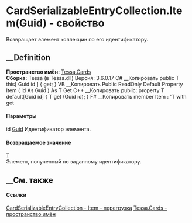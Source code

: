 # CardSerializableEntryCollection<T>.Item(Guid) - свойство
Возвращает элемент коллекции по его идентификатору.
## __Definition
 **Пространство имён:** [Tessa.Cards](N_Tessa_Cards.htm)  
 **Сборка:** Tessa (в Tessa.dll) Версия: 3.6.0.17
C# __Копировать
     public T this[
    	Guid id
    ] { get; }
VB __Копировать
     Public ReadOnly Default Property Item ( 
    	id As Guid
    ) As T
    	Get
C++ __Копировать
     public:
    property T default[Guid id] {
    	T get (Guid id);
    }
F# __Копировать
     member Item : 'T with get
#### Параметры
id [Guid](https://learn.microsoft.com/dotnet/api/system.guid)
    Идентификатор элемента.
#### Возвращаемое значение
[T](T_Tessa_Cards_CardSerializableEntryCollection_1.htm)  
Элемент, полученный по заданному идентификатору.
##  __См. также
#### Ссылки
[CardSerializableEntryCollection<T> \-
](T_Tessa_Cards_CardSerializableEntryCollection_1.htm)
[Item -
перегрузка](Overload_Tessa_Cards_CardSerializableEntryCollection_1_Item.htm)
[Tessa.Cards - пространство имён](N_Tessa_Cards.htm)
